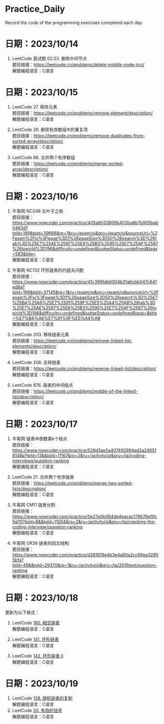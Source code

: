 # Practice_Daily
Record the code of the programming exercises completed each day

# 日期：2023/10/14

1. LeetCode 面试题 02.03. 删除中间节点 \
题目链接：https://leetcode.cn/problems/delete-middle-node-lcci/ \
解题编程语言：C语言

# 日期：2023/10/15

1. LeetCode 27. 移除元素 \
题目链接：https://leetcode.cn/problems/remove-element/description/ \
解题编程语言：C语言

2. LeetCode 26. 删除有序数组中的重复项 \
题目链接：https://leetcode.cn/problems/remove-duplicates-from-sorted-array/description/ \
解题编程语言：C语言

3. LeetCode 88. 合并两个有序数组 \
题目链接：https://leetcode.cn/problems/merge-sorted-array/description/ \
解题编程语言：C语言

# 日期：2023/10/16

1. 牛客网 NC248 左叶子之和 \
题目链接：https://www.nowcoder.com/practice/405a9033800b403ba8b7b905bab0463d?tpId=196&tqId=39666&rp=1&ru=/exam/oj&qru=/exam/oj&sourceUrl=%2Fexam%2Foj%3Fpage%3D1%26pageSize%3D50%26search%3D%26tab%3D%25E7%25AE%2597%25E6%25B3%2595%25E7%25AF%2587%26topicId%3D196&difficulty=undefined&judgeStatus=undefined&tags=583&title= \
解题编程语言：C语言

2. 牛客网 NC132 环形链表的约瑟夫问题 \
题目链接：https://www.nowcoder.com/practice/41c399fdb6004b31a6cbb047c641ed8a?tpId=196&tqId=37145&rp=1&ru=/exam/oj&qru=/exam/oj&sourceUrl=%2Fexam%2Foj%3Fpage%3D1%26pageSize%3D50%26search%3D%25E7%25BA%25A6%25E7%2591%259F%25E5%25A4%25AB%26tab%3D%25E7%25AE%2597%25E6%25B3%2595%25E7%25AF%2587%26topicId%3D196&difficulty=undefined&judgeStatus=undefined&tags=&title=%E7%BA%A6%E7%91%9F%E5%A4%AB \
解题编程语言：C语言

3. LeetCode 203. 移除链表元素 \
题目链接：https://leetcode.cn/problems/remove-linked-list-elements/description/ \
解题编程语言：C语言

4. LeetCode 206. 反转链表 \
题目链接：https://leetcode.cn/problems/reverse-linked-list/description/ \
解题编程语言：C语言

5. LeetCode 876. 链表的中间结点 \
题目链接：https://leetcode.cn/problems/middle-of-the-linked-list/description/ \
解题编程语言：C语言

# 日期：2023/10/17

1. 牛客网 链表中倒数第k个结点 \
题目链接：https://www.nowcoder.com/practice/529d3ae5a407492994ad2a246518148a?tpId=13&&tqId=11167&rp=2&ru=/activity/oj&qru=/ta/coding-interviews/question-ranking \
解题编程语言：C语言

2. LeetCode 21. 合并两个有序链表 \
题目链接：https://leetcode.cn/problems/merge-two-sorted-lists/description/ \
解题编程语言：C语言

3. 牛客网 CM11 链表分割 \
题目链接：https://www.nowcoder.com/practice/0e27e0b064de4eacac178676ef9c9d70?tpId=8&&tqId=11004&rp=2&ru=/activity/oj&qru=/ta/cracking-the-coding-interview/question-ranking \
解题编程语言：C语言

4. 牛客网 OR36 链表的回文结构 \
题目链接：https://www.nowcoder.com/practice/d281619e4b3e4a60a2cc66ea32855bfa?tpId=49&&tqId=29370&rp=1&ru=/activity/oj&qru=/ta/2016test/question-ranking \
解题编程语言：C语言

# 日期：2023/10/18
更新为以下格式：

1. LeetCode [160. 相交链表](https://leetcode.cn/problems/intersection-of-two-linked-lists/) \
解题编程语言：C语言

2. LeetCode [141. 环形链表](https://leetcode.cn/problems/linked-list-cycle/description/) \
解题编程语言：C语言

3. LeetCode [142. 环形链表 II](https://leetcode.cn/problems/linked-list-cycle-ii/description/) \
解题编程语言：C语言

# 日期：2023/10/19

1. LeetCode [138. 随机链表的复制](https://leetcode.cn/problems/copy-list-with-random-pointer/description/) \
解题编程语言：C语言
2. LeetCode [20. 有效的括号](https://leetcode.cn/problems/valid-parentheses/description/) \
解题编程语言：C语言